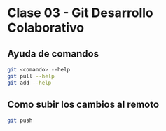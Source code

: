 # Clase 03 - Git Desarrollo Colaborativo

## Ayuda de comandos

```sh
git <comando> --help
git pull --help
git add --help
```
## Como subir los cambios al remoto

```sh
git push
```



